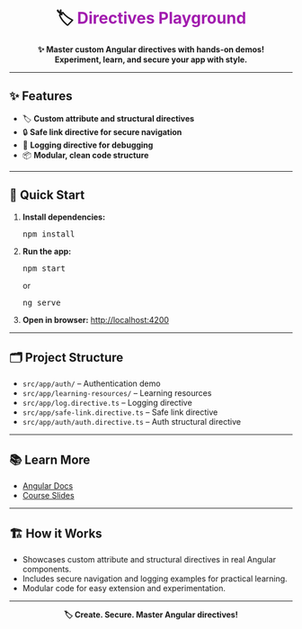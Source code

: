 <h1 align="center">🏷️ <span style="color:#A21CAF">Directives Playground</span></h1>

<p align="center">
  <b>✨ Master custom Angular directives with hands-on demos!<br>Experiment, learn, and secure your app with style.</b>
</p>

---

## ✨ Features

- 🏷️ <b>Custom attribute and structural directives</b>
- 🔒 <b>Safe link directive for secure navigation</b>
- 📝 <b>Logging directive for debugging</b>
- 📦 <b>Modular, clean code structure</b>

---

## 🚀 Quick Start

1. <b>Install dependencies:</b>
   <pre>npm install</pre>
2. <b>Run the app:</b>
   <pre>npm start</pre>
   or
   <pre>ng serve</pre>
3. <b>Open in browser:</b>
   <a href="http://localhost:4200">http://localhost:4200</a>

---

## 🗂️ Project Structure

- <code>src/app/auth/</code> – Authentication demo
- <code>src/app/learning-resources/</code> – Learning resources
- <code>src/app/log.directive.ts</code> – Logging directive
- <code>src/app/safe-link.directive.ts</code> – Safe link directive
- <code>src/app/auth/auth.directive.ts</code> – Auth structural directive

---

## 📚 Learn More

- [Angular Docs](https://angular.io/)
- [Course Slides](../other-resources/angular-course-slides.pdf)

---

## 🏗️ How it Works

- Showcases custom attribute and structural directives in real Angular components.
- Includes secure navigation and logging examples for practical learning.
- Modular code for easy extension and experimentation.

---

<p align="center">
  <b>🏷️ Create. Secure. Master Angular directives!</b>
</p>
